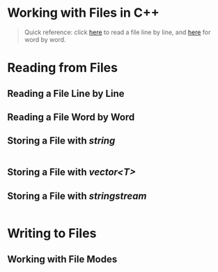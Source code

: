 # Working with Files in C++
> Quick reference: click [here]() to read a file line by line, and [here]() for word by word.

# Reading from Files

## Reading a File Line by Line

## Reading a File Word by Word

## Storing a File with _string_

```C++

```

## Storing a File with _vector\<T\>_

## Storing a File with _stringstream_

```C++

```

# Writing to Files

## Working with File Modes
